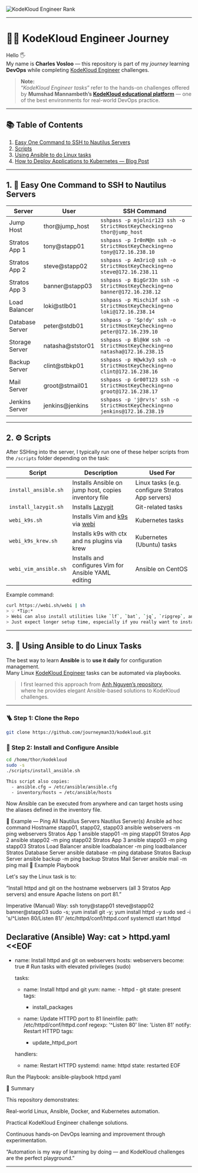![KodeKloud Engineer Rank](https://img.shields.io/badge/KodeKloud_Level-DevOps_Engineer_Level_5-blue?logo=kubernetes)

---

# 🧑‍💻 KodeKloud Engineer Journey

Hello 🖐️  
My name is **Charles Vosloo** — this repository is part of my *journey* learning **DevOps** while completing [KodeKloud Engineer](https://engineer.kodekloud.com/) challenges.

> **Note:**  
> “*KodeKloud Engineer tasks*” refer to the hands-on challenges offered by **Mumshad Mannambeth’s [KodeKloud educational platform](https://kodekloud.com/)** — one of the best environments for real-world DevOps practice.

---

## 📚 Table of Contents
1. [Easy One Command to SSH to Nautilus Servers](#1-easy-one-command-to-ssh-to-nautilus-servers)
2. [Scripts](#2-scripts)
3. [Using Ansible to do Linux tasks](#3-using-ansible-to-do-linux-tasks)
4. [How to Deploy Applications to Kubernetes — Blog Post](https://journeyman33.github.io/hugo-site/)

---

## 1. 🧩 Easy One Command to SSH to Nautilus Servers

| Server | User | SSH Command |
|--------|------|-------------|
| Jump Host | thor@jump_host | `sshpass -p mjolnir123 ssh -o StrictHostKeyChecking=no thor@jump_host` |
| Stratos App 1 | tony@stapp01 | `sshpass -p Ir0nM@n ssh -o StrictHostKeyChecking=no tony@172.16.238.10` |
| Stratos App 2 | steve@stapp02 | `sshpass -p Am3ric@ ssh -o StrictHostKeyChecking=no steve@172.16.238.11` |
| Stratos App 3 | banner@stapp03 | `sshpass -p BigGr33n ssh -o StrictHostKeyChecking=no banner@172.16.238.12` |
| Load Balancer | loki@stlb01 | `sshpass -p Mischi3f ssh -o StrictHostKeyChecking=no loki@172.16.238.14` |
| Database Server | peter@stdb01 | `sshpass -p 'Sp!dy' ssh -o StrictHostKeyChecking=no peter@172.16.239.10` |
| Storage Server | natasha@ststor01 | `sshpass -p Bl@kW ssh -o StrictHostKeyChecking=no natasha@172.16.238.15` |
| Backup Server | clint@stbkp01 | `sshpass -p H@wk3y3 ssh -o StrictHostKeyChecking=no clint@172.16.238.16` |
| Mail Server | groot@stmail01 | `sshpass -p Gr00T123 ssh -o StrictHostKeyChecking=no groot@172.16.238.17` |
| Jenkins Server | jenkins@jenkins | `sshpass -p 'j@rv!s' ssh -o StrictHostKeyChecking=no jenkins@172.16.238.19` |

---

## 2. ⚙️ Scripts

After SSHing into the server, I typically run one of these helper scripts from the `/scripts` folder depending on the task:

| Script | Description | Used For |
|--------|--------------|----------|
| `install_ansible.sh` | Installs Ansible on jump host, copies inventory file | Linux tasks (e.g. configure Stratos App servers) |
| `install_lazygit.sh` | Installs [Lazygit](https://github.com/jesseduffield/lazygit) | Git-related tasks |
| `webi_k9s.sh` | Installs Vim and [k9s](https://k9scli.io/) via [webi](https://webinstall.dev/webi/) | Kubernetes tasks |
| `webi_k9s_krew.sh` | Installs k9s with ctx and ns plugins via krew | Kubernetes (Ubuntu) tasks |
| `webi_vim_ansible.sh` | Installs and configures Vim for Ansible YAML editing | Ansible on CentOS |

Example command:
```bash
curl https://webi.sh/webi | sh
> 💡 *Tip:*  
> Webi can also install utilities like `lf`, `bat`, `jq`, `ripgrep`, and `zoxide`.  
> Just expect longer setup time, especially if you really want to install brew.
```
---

## 3. 🧠 Using Ansible to do Linux Tasks

The best way to learn **Ansible** is to **use it daily** for configuration management.  
Many Linux [KodeKloud Engineer](https://kodekloud-engineer.com/) tasks can be automated via playbooks.

> I first learned this approach from [Anh Nguyen’s repository](https://github.com/ntheanh201/kodekloud-engineer),  
> where he provides elegant Ansible-based solutions to KodeKloud challenges.

---

### 🪜 Step 1: Clone the Repo
```bash
git clone https://github.com/journeyman33/kodekloud.git
```
### 🧰 Step 2: Install and Configure Ansible
```bash
cd /home/thor/kodekloud
sudo -s
./scripts/install_ansible.sh

This script also copies:
  - ansible.cfg → /etc/ansible/ansible.cfg
  - inventory/hosts → /etc/ansible/hosts
```
Now Ansible can be executed from anywhere and can target hosts using the aliases defined in the inventory file.

📡 Example — Ping All Nautilus Servers
Nautilus Server(s)	Ansible ad hoc command	Hostname
stapp01, stapp02, stapp03	ansible webservers -m ping	webservers
Stratos App 1	ansible stapp01 -m ping	stapp01
Stratos App 2	ansible stapp02 -m ping	stapp02
Stratos App 3	ansible stapp03 -m ping	stapp03
Stratos Load Balancer	ansible loadbalancer -m ping	loadbalancer
Stratos Database Server	ansible database -m ping	database
Stratos Backup Server	ansible backup -m ping	backup
Stratos Mail Server	ansible mail -m ping	mail
🧩 Example Playbook

Let's say the Linux task is to:

“Install httpd and git on the hostname webservers (all 3 Stratos App servers) and ensure Apache listens on port 81.”

Imperative (Manual) Way:
ssh tony@stapp01 steve@stapp02 banner@stapp03
sudo -s; yum install git -y; yum install httpd -y
sudo sed -i 's/^Listen 80/Listen 81/' /etc/httpd/conf/httpd.conf
systemctl start httpd

Declarative (Ansible) Way:
cat > httpd.yaml <<EOF
---
- name: Install httpd and git on webservers
  hosts: webservers
  become: true  # Run tasks with elevated privileges (sudo)

  tasks:
    - name: Install httpd and git
      yum:
        name:
          - httpd
          - git
        state: present
      tags:
        - install_packages

    - name: Update HTTPD port to 81
      lineinfile:
        path: /etc/httpd/conf/httpd.conf
        regexp: '^Listen 80'
        line: 'Listen 81'
      notify: Restart HTTPD
      tags:
        - update_httpd_port

  handlers:
    - name: Restart HTTPD
      systemd:
        name: httpd
        state: restarted
EOF

Run the Playbook:
ansible-playbook httpd.yaml

🧾 Summary

This repository demonstrates:

Real-world Linux, Ansible, Docker, and Kubernetes automation.

Practical KodeKloud Engineer challenge solutions.

Continuous hands-on DevOps learning and improvement through experimentation.

“Automation is my way of learning by doing — and KodeKloud challenges are the perfect playground.”


---

